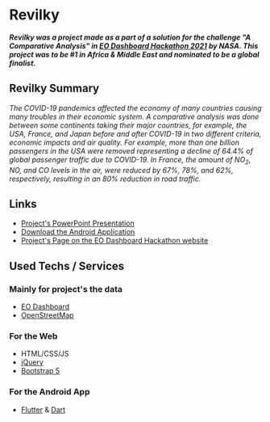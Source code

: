 # Revilky

***Revilky was a project made as a part of a solution for the challenge "A Comparative Analysis" in [EO Dashboard Hackathon 2021](https://www.eodashboardhackathon.org/) by NASA.
This project was to be #1 in Africa & Middle East and nominated to be a global finalist.***

## Revilky Summary
*The COVID-19 pandemics affected the economy of many countries causing many troubles in their economic system. A comparative analysis was done between some continents taking their major countries, for example, the USA, France, and Japan before and after COVID-19 in two different criteria, economic impacts and air quality. For example, more than one billion passengers in the USA were removed representing a decline of 64.4% of global passenger traffic due to COVID-19. In France, the amount of NO<sub>2</sub>, NO, and CO levels in the air, were reduced by 67%, 78%, and 62%, respectively, resulting in an 80% reduction in road traffic.*

## Links
 - [Project's PowerPoint Presentation](https://docs.google.com/presentation/d/1L0mmIjSMhCyW_zOD5PqoC2yZ8iEa_KFjTTBrD1J6BxA/edit?usp=sharing)
 - [Download the Android Application](https://mega.nz/file/4BkAEJwY#DPZsNYdTmgVG7Fz3j7zGtFjDYec6nO1dFWdXBswd-sU)
 - [Project's Page on the EO Dashboard Hackathon website](https://www.eodashboardhackathon.org/challenges/interconnected-earth-system-impact/comparative-analysis/teams/revilky/project)
 
## Used Techs / Services
### Mainly for project's the data
 - [EO Dashboard](https://eodashboard.org/)
 - [OpenStreetMap](https://www.openstreetmap.org/)

### For the Web
 - HTML/CSS/JS
 - [jQuery](https://jquery.com/)
 - [Bootstrap 5](https://getbootstrap.com/)
 
 
 ### For the Android App
 - [Flutter](https://flutter.dev/) & [Dart](https://dart.dev/)

